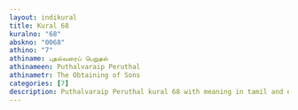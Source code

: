 ```yaml
---
layout: indikural
title: Kural 68
kuralno: "68"
abskno: "0068"
athino: "7"
athiname: புதல்வரைப் பெறுதல்
athinameen: Puthalvaraip Peruthal
athinametr: The Obtaining of Sons
categories: [7]
description: Puthalvaraip Peruthal kural 68 with meaning in tamil and english 
---
```


